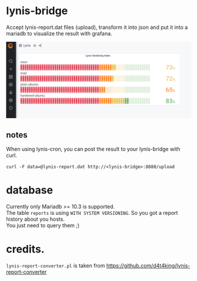 # lynis-bridge

Accept lynis-report.dat files (upload), transform it into json and put it into a mariadb to visualize the result with grafana.

![lynis_grafana](lynis_grafana.png)

## notes

When using lynis-cron, you can post the result to your lynis-bridge with curl.

```
curl -F data=@lynis-report.dat http://<lynis-bridge>:8080/upload
```

# database

Currently only Mariadb >= 10.3 is supported.  
The table `reports` is using `WITH SYSTEM VERSIONING`. So you got a report history about you hosts.  
You just need to query them ;)

# credits.

`lynis-report-converter.pl` is taken from https://github.com/d4t4king/lynis-report-converter